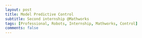 ```yaml
---
layout: post
title: Model Predictive Control
subtitle: Second internship @Mathworks
tags: [Professional, Robots, Internship, Mathworks, Control]
comments: false
---
```

